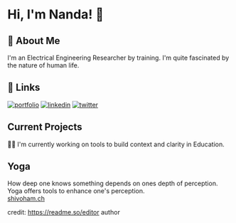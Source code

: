 
# Hi, I'm Nanda! 👋


## 🚀 About Me
I'm an Electrical Engineering Researcher by training. I'm quite fascinated by the nature of human life.


## 🔗 Links
[![portfolio](https://img.shields.io/badge/my_portfolio-000?style=for-the-badge&logo=ko-fi&logoColor=white)](https://nandasasidharan.github.io/)
[![linkedin](https://img.shields.io/badge/linkedin-0A66C2?style=for-the-badge&logo=linkedin&logoColor=white)](https://www.linkedin.com/in/nandakumarsr/)
[![twitter](https://img.shields.io/badge/twitter-1DA1F2?style=for-the-badge&logo=twitter&logoColor=white)](https://twitter.com/NandaSasidharan)


## Current Projects
👩‍💻 I'm currently working on tools to build context and clarity in Education.


## Yoga

How deep one knows something depends on ones depth of perception. Yoga offers tools to enhance one's perception.  
[shivoham.ch](https://shivoham.ch/)

credit: https://readme.so/editor author
